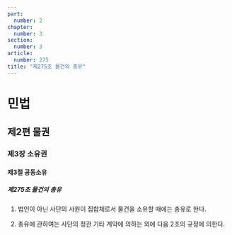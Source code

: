 ```yaml
---
part:
  number: 2
chapter:
  number: 3
section:
  number: 3
article:
  number: 275
title: "제275조 물건의 총유"
---
```

# 민법

## 제2편 물권

### 제3장 소유권

#### 제3절 공동소유

##### 제275조 물건의 총유

1. 법인이 아닌 사단의 사원이 집합체로서 물건을 소유할 때에는 총유로 한다.

2. 총유에 관하여는 사단의 정관 기타 계약에 의하는 외에 다음 2조의 규정에 의한다.